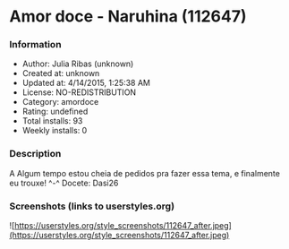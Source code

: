 # Amor doce - Naruhina (112647)

### Information
- Author: Julia Ribas (unknown)
- Created at: unknown
- Updated at: 4/14/2015, 1:25:38 AM
- License: NO-REDISTRIBUTION
- Category: amordoce
- Rating: undefined
- Total installs: 93
- Weekly installs: 0


### Description
A Algum tempo estou cheia de pedidos pra fazer essa tema, e finalmente eu trouxe! ^-^ Docete: Dasi26


### Screenshots (links to userstyles.org)
![https://userstyles.org/style_screenshots/112647_after.jpeg](https://userstyles.org/style_screenshots/112647_after.jpeg)


